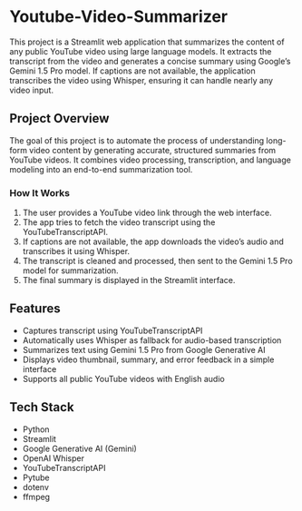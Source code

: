 # Youtube-Video-Summarizer

This project is a Streamlit web application that summarizes the content of any public YouTube video using large language models. It extracts the transcript from the video and generates a concise summary using Google’s Gemini 1.5 Pro model. If captions are not available, the application transcribes the video using Whisper, ensuring it can handle nearly any video input.

## Project Overview

The goal of this project is to automate the process of understanding long-form video content by generating accurate, structured summaries from YouTube videos. It combines video processing, transcription, and language modeling into an end-to-end summarization tool.

### How It Works

1. The user provides a YouTube video link through the web interface.
2. The app tries to fetch the video transcript using the YouTubeTranscriptAPI.
3. If captions are not available, the app downloads the video’s audio and transcribes it using Whisper.
4. The transcript is cleaned and processed, then sent to the Gemini 1.5 Pro model for summarization.
5. The final summary is displayed in the Streamlit interface.

## Features

- Captures transcript using YouTubeTranscriptAPI
- Automatically uses Whisper as fallback for audio-based transcription
- Summarizes text using Gemini 1.5 Pro from Google Generative AI
- Displays video thumbnail, summary, and error feedback in a simple interface
- Supports all public YouTube videos with English audio

## Tech Stack

- Python
- Streamlit
- Google Generative AI (Gemini)
- OpenAI Whisper
- YouTubeTranscriptAPI
- Pytube
- dotenv
- ffmpeg
